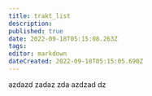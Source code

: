 ```yaml
---
title: trakt_list
description: 
published: true
date: 2022-09-18T05:15:08.263Z
tags: 
editor: markdown
dateCreated: 2022-09-18T05:15:05.690Z
---
```


azdazd
zadaz
zda
azdzad
dz